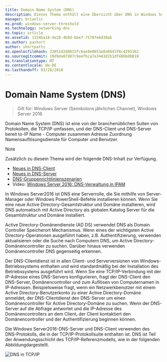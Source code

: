 ```yaml
---
title: Domain Name System (DNS)
description: Dieses Thema enthält eine Übersicht über DNS in Windows Server2016
manager: brianlic
ms.prod: windows-server-threshold
ms.technology: networking-dns
ms.topic: article
ms.assetid: 1324ba18-4e28-4b9d-bbe7-75707e6d30ab
ms.author: pashort
author: shortpatti
ms.openlocfilehash: 23851d2d8015fc6ae9e0653e8a0843f8c4295162
ms.sourcegitcommit: 19d9da87d87c9eefbca7a3443d2b1df486b0b010
ms.translationtype: MT
ms.contentlocale: de-DE
ms.lasthandoff: 03/28/2018
---
```

# <a name="domain-name-system-dns"></a>Domain Name System (DNS)

>Gilt für: Windows Server (Semikolons jährlichen Channel), Windows Server 2016

Domain Name System (DNS) ist eine von der branchenüblichen Suiten von Protokollen, die TCP/IP umfassen, und der DNS-Client und DNS-Server bereit to-IP Name - Computer zusammen Adresse Zuordnung Namensauflösungsdienste für Computer und Benutzer.  
  
> [!NOTE]  
> Zusätzlich zu diesem Thema wird der folgende DNS-Inhalt zur Verfügung.  
>   
> -   [Neues in DNS-Client](What-s-New-in-DNS-Client.md)  
> -   [Neues in DNS-Server](What-s-New-in-DNS-Server.md)  
> -   [DNS-Gruppenrichtlinienszenarien](deploy/DNS-Policy-Scenario-Guide.md)  
> -   Video: [Windows Server 2016: DNS-Verwaltung in IPAM](https://channel9.msdn.com/Blogs/windowsserver/Windows-Server-2016-DNS-management-in-IPAM)  
  
In Windows Server2016 ist DNS eine Serverrolle, die Sie mithilfe von Server-Manager oder Windows PowerShell-Befehle installieren können. Wenn Sie eine neue Active Directory-Gesamtstruktur und Domäne installieren, wird DNS automatisch mit Active Directory als globalen Katalog Server für die Gesamtstruktur und Domäne installiert.  
  
Active Directory-Domänendienste (AD DS) verwendet DNS als Domain Controller Speicherort Mechanismus. Wenn eines der wichtigsten Active Directory-Operationen ausgeführt haben, z.B. Authentifizierung, verwenden aktualisieren oder die Suche nach Computern DNS, um Active Directory-Domänencontroller zu suchen. Darüber hinaus verwenden Domänencontroller DNS gegenseitig erkennen.  
  
Der DNS-Clientdienst ist in allen Client- und Serverversionen von Windows-Betriebssystems enthalten und wird standardmäßig bei der Installation des Betriebssystems ausgeführt wird. Wenn Sie eine TCP/IP-Verbindung mit der IP-Adresse eines DNS-Servers konfigurieren, fragt der DNS-Client den DNS-Server, Domänencontroller und zum Auflösen von Computernamen in IP-Adressen. Beispielsweise fragt, wenn ein Netzwerkbenutzer mit einem Active Directory-Benutzerkonto zu einer Active Directory-Domäne anmeldet, der DNS-Clientdienst den DNS-Server um einen Domänencontroller für Active Directory-Domäne zu suchen. Wenn der DNS-Server auf die Abfrage antwortet und die IP-Adresse des Domänencontrollers an dem Client, der Client kontaktiert den Domänencontroller und der Authentifizierung beginnen können.  
  
Die Windows Server2016-DNS-Server und DNS-Client verwenden des DNS-Protokolls, die in der TCP/IP-Protokollsuite enthalten ist. DNS ist Teil der Anwendungsschicht des TCP/IP-Referenzmodells, wie in der folgenden Abbildungdargestellt.  
  
![DNS in TCP/IP](../media/Domain-Name-System--DNS-/dns_in_tcpip.jpg)  
  

